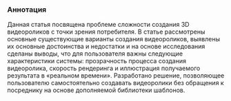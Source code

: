 ### Аннотация
Данная статья посвящена проблеме сложности создания 3D видеороликов с точки зрения потребителя. В статье рассмотрены основные существующие варианты создания видеороликов, выявлены их основные достоинства и недостатки и на основе исследования сделаны выводы, что для пользователя важны следующие характеристики системы: прозрачность процесса создания видеоролика, скорость рендеринга и иллюстрация получаемого результата в «реальном времени».  Разработано решение, позволяющее пользователю самостоятельно создавать видеоролики без обращения к посреднику на основе дополняемой библиотеки шаблонов.
